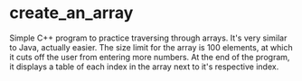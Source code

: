 # create_an_array

Simple C++ program to practice traversing through arrays. It's very similar to Java, actually easier. The size limit for the array is 100 elements, at which it cuts off the user from entering more numbers. At the end of the program, it displays a table of each index in the array next to it's respective index.
